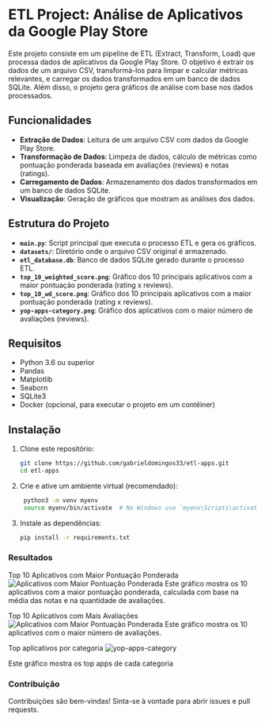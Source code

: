 # ETL Project: Análise de Aplicativos da Google Play Store

Este projeto consiste em um pipeline de ETL (Extract, Transform, Load) que processa dados de aplicativos da Google Play Store. O objetivo é extrair os dados de um arquivo CSV, transformá-los para limpar e calcular métricas relevantes, e carregar os dados transformados em um banco de dados SQLite. Além disso, o projeto gera gráficos de análise com base nos dados processados.

## Funcionalidades

- **Extração de Dados**: Leitura de um arquivo CSV com dados da Google Play Store.
- **Transformação de Dados**: Limpeza de dados, cálculo de métricas como pontuação ponderada baseada em avaliações (reviews) e notas (ratings).
- **Carregamento de Dados**: Armazenamento dos dados transformados em um banco de dados SQLite.
- **Visualização**: Geração de gráficos que mostram as análises dos dados.

## Estrutura do Projeto

- **`main.py`**: Script principal que executa o processo ETL e gera os gráficos.
- **`datasets/`**: Diretório onde o arquivo CSV original é armazenado.
- **`etl_database.db`**: Banco de dados SQLite gerado durante o processo ETL.
- **`top_10_weighted_score.png`**: Gráfico dos 10 principais aplicativos com a maior pontuação ponderada (rating x reviews).
- **`top_10_wd_score.png`**: Gráfico dos 10 principais aplicativos com a maior pontuação ponderada (rating x reviews).
- **`yop-apps-category.png`**: Gráfico dos aplicativos com o maior número de avaliações (reviews).

## Requisitos

- Python 3.6 ou superior
- Pandas
- Matplotlib
- Seaborn
- SQLite3
- Docker (opcional, para executar o projeto em um contêiner)

## Instalação

1. Clone este repositório:

   ```bash
   git clone https://github.com/gabrieldomingos33/etl-apps.git
   cd etl-apps

2. Crie e ative um ambiente virtual (recomendado):

   ```bash
    python3 -m venv myenv
    source myenv/bin/activate  # No Windows use `myenv\Scripts\activate`

3. Instale as dependências:

    ```bash
    pip install -r requirements.txt

### Resultados
Top 10 Aplicativos com Maior Pontuação Ponderada
![Aplicativos com Maior Pontuação Ponderada](top_10_weighted_score.png)
Este gráfico mostra os 10 aplicativos com a maior pontuação ponderada, calculada com base na média das notas e na quantidade de avaliações.


Top 10 Aplicativos com Mais Avaliações
![Aplicativos com Maior Pontuação Ponderada](top_10_wd_score.png)
Este gráfico mostra os 10 aplicativos com o maior número de avaliações.

Top aplicativos por categoria
![yop-apps-category](yop-apps-category.png)

Este gráfico mostra os top apps de cada categoria

### Contribuição
Contribuições são bem-vindas! Sinta-se à vontade para abrir issues e pull requests.

